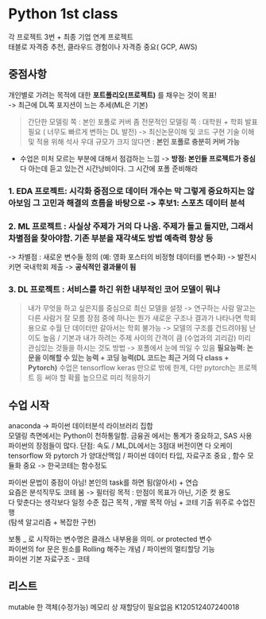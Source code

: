 # Python 1st class  

각 프로젝트 3번 + 최종 기업 연계 프로젝트  
태블로 자격증 추천, 클라우드 경험이나 자격증 중요( GCP, AWS)  
## 중점사항  
개인별로 가려는 목적에 대한 **포트폴리오(프로젝트)** 를 채우는 것이 목표!  
-> 최근에 DL쪽 포지션이 느는 추세(ML은 기본)  
> 간단한 모델링 쪽 : 본인 포폴로 커버
> 좀 전문적인 모델링 쪽 : 대학원 + 학회 발표 필요 ( 너무도 빠르게 변하는 DL 발전) -> 최신논문이해 및 코드 구현 기술 이해 및 적용 위해 석사 우대
> 규모가 크지 않다면 : **본인 포폴로 충분히 커버 가능**

* 수업은 미처 모르는 부분에 대해서 점검하는 느낌 -> **방점: 본인들 프로젝트가 중심** 다 아는데 듣고 있는건 시간낭비이다. 그 시간에 포폴 준비해라
  
### 1. EDA 프로젝트: 시각화 중점으로 **데이터 개수는 막 그렇게 중요하지는 않아보임**  그 고민과 해결의 흐름을 바탕으로 -> 후보1: 스포츠 데이터 분석
### 2. ML 프로젝트 : 사실상 주제가 거의 다 나옴. 주제가 돌고 돌지만, 그래서 차별점을 찾아야함. 기존 부분을 재각색도 방법 예측력 향상 등
   -> 차별점 : 새로운 변수들 정의 (예: 영화 포스터의 비정형 데이터를 변수화) -> 발전시키면 국내학회 제출 -> **공식적인 결과물이 됨**
### 3. DL 프로젝트 : 서비스를 하긴 위한 내부적인 코어 모델이 뭐냐
   > 내가 무엇을 하고 싶은지를 중심으로 최신 모델을 설정 -> 연구하는 사람 말고는 다른 사람거 잘 모름
   > 장점 중에 하나는 뭔가 새로운 구조나 결과가 나타나면 학회용으로 수월
   > 단 데이터만 갈아서는 학회 불가능 -> 모델의 구조를 건드려야됨 난이도 높음 / 기본과 내가 하려는 주제 사이의 간격이 큼 (수업과의 괴리감)
   > 미리 관심있는 것들을 하시는 것도 방법 -> 포폴에서 눈에 띄일 수 있음
**필요능력: 논문을 이해할 수 있는 능력 + 코딩 능력(DL 코드는 최근 거의 다 class + Pytorch)**
> 수업은 tensorflow keras 만으로 밖에 한계, 다만 pytorch는 프로젝트 등 써야 할 확률 높으므로 미리 적응하기
>
## 수업 시작  
anaconda -> 파이썬 데이터분석 라이브러리 집합  
모델링 측면에서는 Python이 천하통일함. 금융권 에서는 통계가 중요하고, SAS 사용  
파이썬의 장점들이 많다. 단점: 속도 / ML,DL에서는 3점대 버전이면 다 오케이  
tensorflow 와 pytorch 가 양대산맥임 / 파이썬 데이터 타입, 자료구조 중요 , 함수 모듈화 중요 -> 한국코테는 함수정도  

파이썬 문법이 중점이 아님! 본인의 task를 하면 됨(알아서) + 연습  
요즘은 분석직무도 코테 봄 -> 필터링 목적 : 만점이 목표가 아닌, 기준 컷 용도  
다 맞춘다는 생각보다 일정 수준 접근 목적  , 개발 목적 아님 + 코테 기출 위주로 수업진행  
(탐색 알고리즘 + 복잡한 구현)  

보통 _ 로 시작하는 변수명은 클래스 내부용을 의미. or protected 변수  
파이썬의 for 문은 원소를 Rolling 해주는 개념 / 파이썬의 멀티할당 기능  
파이썬 기본 자료구조 - 코테  
## 리스트
mutable 한 객체(수정가능) 메모리 상 재할당이 필요없음
K120512407240018



